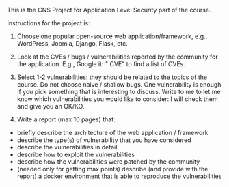 This is the CNS Project for Application Level Security part of the course.

Instructions for the project is:

1) Choose one popular open-source web application/framework, e.g., WordPress, Joomla, Django, Flask, etc.

2) Look at the CVEs / bugs / vulnerabilities reported by the community for the application. E.g., Google it: "<application> CVE" to find a list of CVEs.

3) Select 1-2 vulnerabilities: they should be related to the topics of the course. Do not choose naive / shallow bugs. One vulnerability is enough if you pick something that is interesting to discuss. Write to me to let me know which vulnerabilities you would like to consider: I will check them and give you an OK/KO.

4) Write a report (max 10 pages) that:
- briefly describe the architecture of the web application / framework
- describe the type(s) of vulnerability that you have considered
- describe the vulnerabilities in detail
- describe how to exploit the vulnerabilities 
- describe how the vulnerabilities were patched by the community
- (needed only for getting max points) describe (and provide with the report) a docker environment that is able to reproduce the vulnerabilities 
